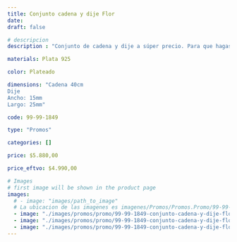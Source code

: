 ```yaml
---
title: Conjunto cadena y dije Flor
date: 
draft: false

# descripcion
description : "Conjunto de cadena y dije a súper precio. Para que hagas los regalos más lindos y de la mejor calidad. Todo en plata 925. "

materials: Plata 925

color: Plateado

dimensions: "Cadena 40cm 
Dije
Ancho: 15mm 
Largo: 25mm"

code: 99-99-1849

type: "Promos"

categories: []

price: $5.880,00

price_eftvo: $4.990,00

# Images
# first image will be shown in the product page
images:
  # - image: "images/path_to_image"
  # La ubicacion de las imagenes es imagenes/Promos/Promos.Promo/99-99-1849-conjunto-cadena-y-dije-flor
  - image: "./images/promos/promo/99-99-1849-conjunto-cadena-y-dije-flor_a.jpg"
  - image: "./images/promos/promo/99-99-1849-conjunto-cadena-y-dije-flor_b.jpg"
  - image: "./images/promos/promo/99-99-1849-conjunto-cadena-y-dije-flor_c.jpg"
---
```

